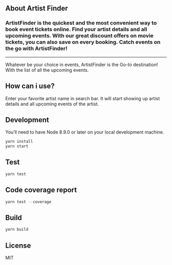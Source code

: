 ## About Artist Finder

### ArtistFinder is the quickest and the most convenient way to book event tickets online. Find your artist details and all upcoming events. With our great discount offers on movie tickets, you can also save on every booking. Catch events on the go with ArtistFinder!

---
 Whatever be your choice in events, ArtistFinder is the Go-to destination! With the list of all the upcoming events.  

## How can i use?

Enter your favorite artist name in search bar. 
It will start showing up artist details and all upcoming events of the artist.

## Development
You’ll need to have Node 8.9.0 or later on your local development machine.
```javascript
yarn install
yarn start
```

## Test

```javascript
yarn test
```

## Code coverage report
```javascript
yarn test --coverage
```
## Build

```javascript
yarn build
```

## License

MIT